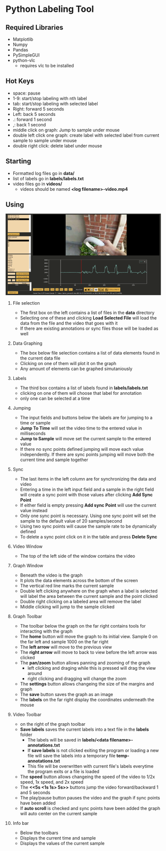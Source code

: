 # Python Labeling Tool


## Required Libraries
 - Matplotlib
 - Numpy
 - Pandas
 - PySimpleGUI
 - python-vlc
    - requires vlc to be installed

## Hot Keys
- space: pause
- 1-9: start/stop labeling with nth label
- tab: start/stop labeling with selected label
- Right: forward 5 seconds
- Left: back 5 seconds
- .: forward 1 second
- ,: back 1 second
- middle click on graph: Jump to sample under mouse
- double left click one graph: create label with selected label from current sample to sample under mouse
- double right click: delete label under mouse







## Starting
- Formatted log files go in **data/**
- list of labels go in **labels/labels.txt**
- video files go in **videos/**
    - videos should be named **\<log filename\>-video.mp4** 

## Using

![picture](app.png)

1. File selection
    - The first box on the left contains a list of files in the **data** directory
    - Selecting one of these and clicking **Load Selected File** will load the data from the file and the video that goes with it
    - If there are existing annotations or sync files those will be loaded as well

2. Data Graphing
    - The box below file selection contains a list of data elements found in the current data file
    - Clicking on one of them will plot it on the graph
    - Any amount of elements can be graphed simutaniously

3. Labels
    - The third box contains a list of labels found in **labels/labels.txt**
    - clicking on one of them will choose that label for annotation
    - only one can be selected at a time

4. Jumping
    - The input fields and buttons below the labels are for jumping to a time or sample
    - **Jump To Time** will set the video time to the entered value in milliseconds
    - **Jump to Sample** will move set the current sample to the entered value
    - If there no sync points defined jumping will move each value independently. If there are sync points jumping will move both the current time and sample together

5. Sync
    - The last items in the left column are for synchronizing the data and video
    - Entering a time in the left input field and a sample in the right field will create a sync point with those values after clicking **Add Sync Point**
    - If either field is empty pressing **Add sync Point** will use the current value instead
    - Only one sync point is necessary. Using one sync point will set the sample to the default value of 20 samples/second
    - Using two sync points will cause the sample rate to be dynamically defined
    - To delete a sync point click on it in the table and press **Delete Sync**

6. Video Window
    - The top of the left side of the window contains the video

7. Graph Window
    - Beneath the video is the graph
    - It plots the data elements across the bottom of the screen
    - The vertical red line marks the current sample
    - Double left clicking anywhere on the graph when a label is selected will label the area between the current sample and the point clicked
    - Double right clicking on a labeled area will remove the label
    - Middle clicking will jump to the sample clicked

8. Graph Toolbar
    - The toolbar below the graph on the far right contains tools for interacting with the graph
    - The **home** button will move the graph to its initial view. Sample 0 on the far left and sample 1000 on the far right
    - The **left arrow** will move to the previous view
    - The **right arrow** will move to back to view before the left arrow was clicked
    - The **pan/zoom** button allows panning and zooming of the graph
        - left clicking and draging while this is pressed will drag the view around
        - right clicking and dragging will change the zoom
    - The **settings** button allows changeing the size of the margins and graph
    - The **save** button saves the graph as an image
    - The **labels** on the far right display the coordinates underneath the mouse

9. Video Toolbar
    - on the right of the graph toolbar
    - **Save labels** saves the current labels into a text file in the **labels** folder
        - The labels will be saved in **labels/\<data filename\>-annotations.txt**
        - If **save labels** is not clicked exiting the program or loading a new file will save the labels into a temporary file **temp-annotations.txt**
        - This file will be overwritten with current file's labels everytime the program exits or a file is loaded
    - The **speed** button allows changeing the speed of the video to 1/2x speed, 1x speed, and 2x speed
    - The **<<5s <1s 1s> 5s>>** buttons jump the video forward/backward 1 and 5 seconds
    - The play/pause button pauses the video and the graph if sync points have been added
    - If **auto scroll** is checked and sync points have been added the graph will auto center on the current sample

10. Info bar
    - Below the toolbars
    - Displays the current time and sample
    - Displays the values of the current sample
